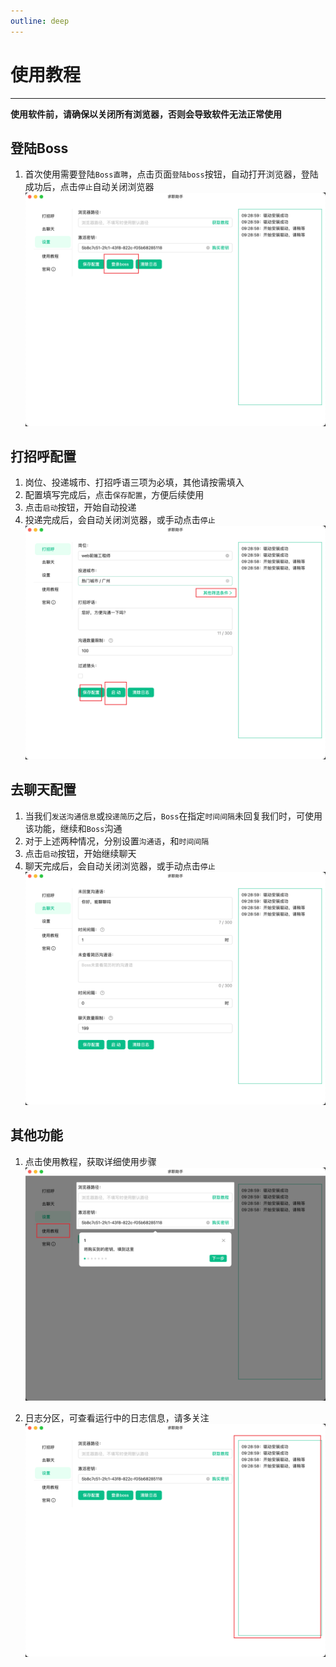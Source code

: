```yaml
---
outline: deep
---
```


# 使用教程
---
**使用软件前，请确保以关闭所有浏览器，否则会导致软件无法正常使用**

## 登陆Boss
1. 首次使用需要登陆`Boss直聘`，点击页面`登陆boss`按钮，自动打开浏览器，登陆成功后，点击`停止`自动关闭浏览器  
![image.png](./static/img_10.png)

## 打招呼配置
1. 岗位、投递城市、打招呼语三项为必填，其他请按需填入
2. 配置填写完成后，点击`保存配置`，方便后续使用
3. 点击`启动`按钮，开始自动投递
4. 投递完成后，会自动关闭浏览器，或手动点击`停止`  
![image.png](./static/img_11.png)

## 去聊天配置
1. 当我们`发送沟通信息`或`投递简历`之后，`Boss`在指定`时间间隔`未回复我们时，可使用该功能，继续和`Boss`沟通
2. 对于上述两种情况，分别设置`沟通语`，和`时间间隔`
3. 点击`启动`按钮，开始继续聊天
4. 聊天完成后，会自动关闭浏览器，或手动点击`停止`  
![image.png](./static/img_12.png)

## 其他功能
1. 点击使用教程，获取详细使用步骤  
![image.png](./static/img_13.png)

2. 日志分区，可查看运行中的日志信息，请多关注  
![image.png](./static/img_14.png)

